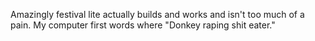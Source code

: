 Amazingly festival lite actually builds and works and isn't too much of a pain.  My computer first words where "Donkey raping shit eater."